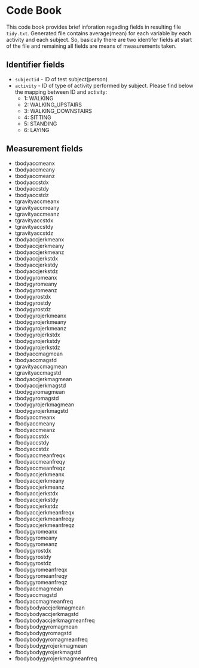 # Code Book

This code book provides brief inforation regading fields in resulting file `tidy.txt`. Generated file contains average(mean) for each variable by each activity and each subject. So, basically there are two identifer fields at start of the file and remaining all fields are means of measurements taken.

## Identifier fields
  - `subjectid` - ID of test subject(person)
  - `activity` - ID of type of activity performed by subject. Please find below the mapping between ID and activity:
    - 1: WALKING
    - 2: WALKING_UPSTAIRS
    - 3: WALKING_DOWNSTAIRS
    - 4: SITTING
    - 5: STANDING
    - 6: LAYING

## Measurement fields
  - tbodyaccmeanx
  - tbodyaccmeany
  - tbodyaccmeanz
  - tbodyaccstdx
  - tbodyaccstdy
  - tbodyaccstdz
  - tgravityaccmeanx
  - tgravityaccmeany
  - tgravityaccmeanz
  - tgravityaccstdx
  - tgravityaccstdy
  - tgravityaccstdz
  - tbodyaccjerkmeanx
  - tbodyaccjerkmeany
  - tbodyaccjerkmeanz
  - tbodyaccjerkstdx
  - tbodyaccjerkstdy
  - tbodyaccjerkstdz
  - tbodygyromeanx
  - tbodygyromeany
  - tbodygyromeanz
  - tbodygyrostdx
  - tbodygyrostdy
  - tbodygyrostdz
  - tbodygyrojerkmeanx
  - tbodygyrojerkmeany
  - tbodygyrojerkmeanz
  - tbodygyrojerkstdx
  - tbodygyrojerkstdy
  - tbodygyrojerkstdz
  - tbodyaccmagmean
  - tbodyaccmagstd
  - tgravityaccmagmean
  - tgravityaccmagstd
  - tbodyaccjerkmagmean
  - tbodyaccjerkmagstd
  - tbodygyromagmean
  - tbodygyromagstd
  - tbodygyrojerkmagmean
  - tbodygyrojerkmagstd
  - fbodyaccmeanx
  - fbodyaccmeany
  - fbodyaccmeanz
  - fbodyaccstdx
  - fbodyaccstdy
  - fbodyaccstdz
  - fbodyaccmeanfreqx
  - fbodyaccmeanfreqy
  - fbodyaccmeanfreqz
  - fbodyaccjerkmeanx
  - fbodyaccjerkmeany
  - fbodyaccjerkmeanz
  - fbodyaccjerkstdx
  - fbodyaccjerkstdy
  - fbodyaccjerkstdz
  - fbodyaccjerkmeanfreqx
  - fbodyaccjerkmeanfreqy
  - fbodyaccjerkmeanfreqz
  - fbodygyromeanx
  - fbodygyromeany
  - fbodygyromeanz
  - fbodygyrostdx
  - fbodygyrostdy
  - fbodygyrostdz
  - fbodygyromeanfreqx
  - fbodygyromeanfreqy
  - fbodygyromeanfreqz
  - fbodyaccmagmean
  - fbodyaccmagstd
  - fbodyaccmagmeanfreq
  - fbodybodyaccjerkmagmean
  - fbodybodyaccjerkmagstd
  - fbodybodyaccjerkmagmeanfreq
  - fbodybodygyromagmean
  - fbodybodygyromagstd
  - fbodybodygyromagmeanfreq
  - fbodybodygyrojerkmagmean
  - fbodybodygyrojerkmagstd
  - fbodybodygyrojerkmagmeanfreq
